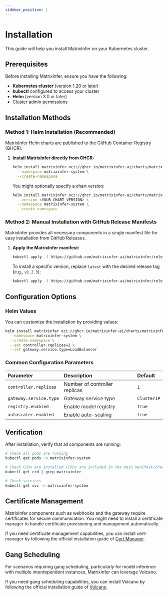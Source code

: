 ```yaml
---
sidebar_position: 1
---
```


# Installation

This guide will help you install MatrixInfer on your Kubernetes cluster.

## Prerequisites

Before installing MatrixInfer, ensure you have the following:

-   **Kubernetes cluster** (version 1.20 or later)
-   **kubectl** configured to access your cluster
-   **Helm** (version 3.0 or later)
-   Cluster admin permissions

## Installation Methods

### Method 1: Helm Installation (Recommended)

MatrixInfer Helm charts are published to the GitHub Container Registry (GHCR).

1.  **Install MatrixInfer directly from GHCR:**

    ```bash
    helm install matrixinfer oci://ghcr.io/matrixinfer-ai/charts/matrixinfer \
      --namespace matrixinfer-system \
      --create-namespace
    ```

    You might optionally specify a chart version:

    ```bash
    helm install matrixinfer oci://ghcr.io/matrixinfer-ai/charts/matrixinfer \
      --version <YOUR_CHART_VERSION> \
      --namespace matrixinfer-system \
      --create-namespace
    ```

### Method 2: Manual Installation with GitHub Release Manifests

MatrixInfer provides all necessary components in a single manifest file for easy installation from GitHub Releases.

1.  **Apply the MatrixInfer manifest:**

    ```bash
    kubectl apply -f https://github.com/matrixinfer-ai/matrixinfer/releases/latest/download/matrixinfer.yaml
    ```

    To install a specific version, replace `latest` with the desired release tag (e.g., `v1.2.3`):

    ```bash
    kubectl apply -f https://github.com/matrixinfer-ai/matrixinfer/releases/download/vX.Y.Z/matrixinfer.yaml
    ```

## Configuration Options

### Helm Values

You can customize the installation by providing values:

```bash
helm install matrixinfer oci://ghcr.io/matrixinfer-ai/charts/matrixinfer \
  --namespace matrixinfer-system \
  --create-namespace \
  --set controller.replicas=2 \
  --set gateway.service.type=LoadBalancer
```

### Common Configuration Parameters

| Parameter | Description | Default |
| :------------------ | :---------------------------- | :-------- |
| `controller.replicas` | Number of controller replicas | `1` |
| `gateway.service.type` | Gateway service type | `ClusterIP` |
| `registry.enabled` | Enable model registry | `true` |
| `autoscaler.enabled` | Enable auto-scaling | `true` |

## Verification

After installation, verify that all components are running:

```bash
# Check all pods are running
kubectl get pods -n matrixinfer-system

# Check CRDs are installed (CRDs are included in the main manifest/chart)
kubectl get crd | grep matrixinfer

# Check services
kubectl get svc -n matrixinfer-system
```

## Certificate Management

MatrixInfer components such as webhooks and the gateway require certificates for secure communication. You might need to install a certificate manager to handle certificate provisioning and management automatically.

If you need certificate management capabilities, you can install cert-manager by following the official installation guide of [Cert Manager]((https://cert-manager.io/docs/installation/)).

## Gang Scheduling

For scenarios requiring gang scheduling, particularly for model inference with multiple interdependent instances, MatrixInfer can leverage Volcano.

If you need gang scheduling capabilities, you can install Volcano by following the official installation guide of [Volcano]((https://volcano.sh/en/docs/installation/)).
